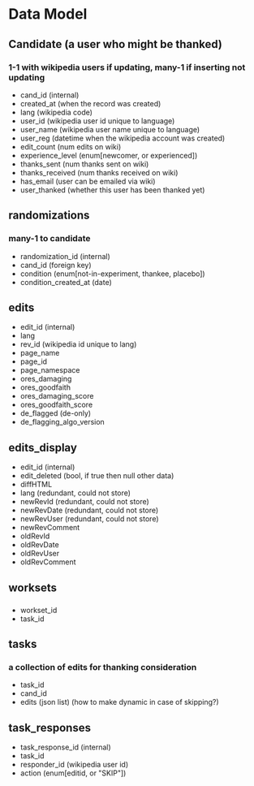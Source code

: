 # Data Model

## Candidate (a user who might be thanked)
### 1-1 with wikipedia users if updating, many-1 if inserting not updating
+ cand_id (internal)
+ created_at (when the record was created)
+ lang (wikipedia code)
+ user_id (wikipedia user id unique to language)
+ user_name (wikipedia user name unique to language)
+ user_reg (datetime when the wikipedia account was created)
+ edit_count (num edits on wiki)
+ experience_level (enum[newcomer, or experienced])
+ thanks_sent (num thanks sent on wiki)
+ thanks_received (num thanks received on wiki)
+ has_email (user can be emailed via wiki)
+ user_thanked (whether this user has been thanked yet)

## randomizations
### many-1 to candidate
+ randomization_id (internal)
+ cand_id (foreign key)
+ condition (enum[not-in-experiment, thankee, placebo])
+ condition_created_at (date)

## edits
+ edit_id (internal)
+ lang
+ rev_id (wikipedia id unique to lang)
+ page_name
+ page_id
+ page_namespace
+ ores_damaging
+ ores_goodfaith
+ ores_damaging_score
+ ores_goodfaith_score
+ de_flagged (de-only)
+ de_flagging_algo_version 


## edits_display
+ edit_id (internal)
+ edit_deleted (bool, if true then null other data)
+ diffHTML
+ lang (redundant, could not store)
+ newRevId (redundant, could not store)
+ newRevDate (redundant, could not store)
+ newRevUser (redundant, could not store)
+ newRevComment
+ oldRevId
+ oldRevDate
+ oldRevUser
+ oldRevComment

## worksets
###
+ workset_id
+ task_id

## tasks
### a collection of edits for thanking consideration
+ task_id
+ cand_id
+ edits (json list) (how to make dynamic in case of skipping?)

##  task_responses
+ task_response_id (internal)
+ task_id
+ responder_id (wikipedia user id)
+ action (enum[editid, or "SKIP"])
